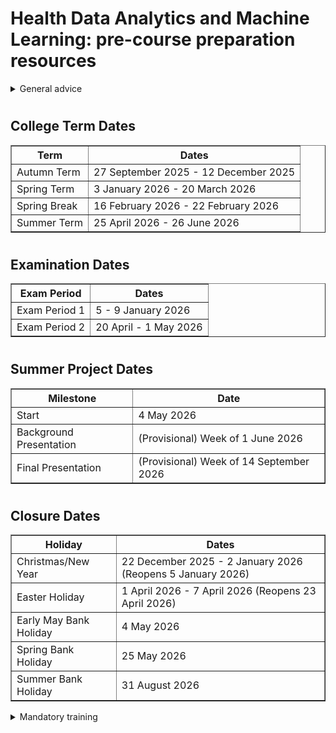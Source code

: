 # Health Data Analytics and Machine Learning: pre-course preparation resources

<details><summary>General advice</summary>

# General advice

The term 1 modules will give you a solid foundation in epidemiology, statistics, and handling healthcare data, with an introduction to molecular epidemiology and some basic machine learning modelling. Our students have a highly diverse range of backgrounds, and there will always be some students with very little experience of each particular subject. So don't panic if you haven't, for example, studied epidemiology before. The modules start with the basics and, if you work hard, you will be on a steep learning curve and will reach a high level of understanding by the end of term 1, even from a standing start.

With that said, you have the opportunity to lower the gradient of your learning curve by doing some preparatory study ahead of the course in areas that you are less familiar with. This page aims to give you some pointers on how to spend that pre-course preparation time.
</details>

# <h2>College Term Dates</h2>
<table border="1">
  <tr><th>Term</th><th>Dates</th></tr>
  <tr><td>Autumn Term</td><td>27 September 2025 - 12 December 2025</td></tr>
  <tr><td>Spring Term</td><td>3 January 2026 - 20 March 2026</td></tr>
  <tr><td>Spring Break</td><td>16 February 2026 - 22 February 2026</td></tr>
  <tr><td>Summer Term</td><td>25 April 2026 - 26 June 2026</td></tr>
</table>

# <h2>Examination Dates</h2>
<table border="1">
  <tr><th>Exam Period</th><th>Dates</th></tr>
  <tr><td>Exam Period 1</td><td>5 - 9 January 2026</td></tr>
  <tr><td>Exam Period 2</td><td>20 April - 1 May 2026</td></tr>
</table>

# <h2>Summer Project Dates</h2>
<table border="1">
  <tr><th>Milestone</th><th>Date</th></tr>
  <tr><td>Start</td><td>4 May 2026</td></tr>
  <tr><td>Background Presentation</td><td>(Provisional) Week of 1 June 2026</td></tr>
  <tr><td>Final Presentation</td><td>(Provisional) Week of 14 September 2026</td></tr>
</table>

# <h2>Closure Dates</h2>
<table border="1">
  <tr><th>Holiday</th><th>Dates</th></tr>
  <tr><td>Christmas/New Year</td><td>22 December 2025 - 2 January 2026 (Reopens 5 January 2026)</td></tr>
  <tr><td>Easter Holiday</td><td>1 April 2026 - 7 April 2026 (Reopens 23 April 2026)</td></tr>
  <tr><td>Early May Bank Holiday</td><td>4 May 2026</td></tr>
  <tr><td>Spring Bank Holiday</td><td>25 May 2026</td></tr>
  <tr><td>Summer Bank Holiday</td><td>31 August 2026</td></tr>
</table>

<details><summary>Mandatory training</summary>

You are invited to complete the courses below, which you can only enrol on once you are enrolled as an Imperial student. You are encouraged to complete them before teaching on the MSc Epidemiology commences in October.

# Data Protection Awareness
The conduct of most epidemiology and public health research requires collection, storage, and processing of personal data. As a controller for most of the personal data it processes, Imperial College London is committed to full compliance with the applicable data protection legislation, including the UK General Data Protection Regulation (GDPR) and the Data Protection Act 2018.

As you may handle personal and sensitive personal data through teaching and research activities, you are required to complete a Data Protection Awareness e-learning course, which includes best practice and scenarios for maintaining data security, an overview of the data protection regulations, compliance, rights and enforcement.

You can self-enrol on this course after you are enrolled as an Imperial student, and are encouraged to complete it before the course commences. Once you have enrolled with Imperial, you can access and complete the Data Protection Awareness course on Blackboard Learn. Instructions for course enrolment are outlined on Imperial Essentials

# Plagiarism Awareness
As an Imperial College London student, you will be required to use and share academic information ethically, with academic integrity and in accordance with [Imperial College’s Examination & Assessment: Academic Integrity Policy] (chrome-extension://efaidnbmnnnibpcajpcglclefindmkaj/https://www.imperial.ac.uk/media/imperial-college/administration-and-support-services/registry/academic-governance/public/academic-policy/academic-integrity/Examination-and-assessments—academic-integrity.pdf)

To support compliance with this policy, you are required to complete a Plagiarism Awareness Course, developed by the Graduate School in conjunction with the Library. It aims to equip all Imperial postgraduate students with a working knowledge of the concept of plagiarism and how to avoid it. You should be auto-enrolled to this course; instructions for manual enrolment are also on the College website.

# Attributes and Aspirations (Recommended)
Attributes and Aspirations is an interactive, practical, flexible online short course designed to support you make decisions on your professional future. It was created based on research into the skills employers and PhD programmes look for, so you can be sure they are the skills that you really need. AA offers topics like teamworking, decision making, communication, as well as career planning and interview preparation skills. You can enrol and complete them when you need them on a timeline that works for you! Visit the Skills Map to explore what skills you can practice and where to find them.

By enrolling on AA

You can develop key skills that will help with your Master’s study and in your future.
You will access content that designed specifically for Imperial College Postgraduate students in your faculty.
You will receive a certificate for each module you complete, but there are no formal assessments on the course.

You are invited to complete the courses below, which you can only enrol on once you are enrolled as an Imperial student. You are encouraged to complete them before teaching on the MSc Epidemiology commences in October.

# Data Protection Awareness

The conduct of most epidemiology and public health research requires collection, storage, and processing of personal data. As a controller for most of the personal data it processes, Imperial College London is committed to full compliance with the applicable data protection legislation, including the UK General Data Protection Regulation (GDPR) and the Data Protection Act 2018.

As you may handle personal and sensitive personal data through teaching and research activities, you are required to complete a Data Protection Awareness e-learning course, which includes best practice and scenarios for maintaining data security, an overview of the data protection regulations, compliance, rights and enforcement.

You can self-enrol on this course after you are enrolled as an Imperial student, and are encouraged to complete it before the course commences. Once you have enrolled with Imperial, you can access and complete the Data Protection Awareness course on Blackboard Learn. Instructions for course enrolment are outlined on Imperial Essentials

# Plagiarism Awareness

As an Imperial College London student, you will be required to use and share academic information ethically, with academic integrity and in accordance with [Imperial College’s Examination & Assessment: Academic Integrity Policy] (chrome-extension://efaidnbmnnnibpcajpcglclefindmkaj/https://www.imperial.ac.uk/media/imperial-college/administration-and-support-services/registry/academic-governance/public/academic-policy/academic-integrity/Examination-and-assessments—academic-integrity.pdf)

To support compliance with this policy, you are required to complete a Plagiarism Awareness Course, developed by the Graduate School in conjunction with the Library. It aims to equip all Imperial postgraduate students with a working knowledge of the concept of plagiarism and how to avoid it. You should be auto-enrolled to this course; instructions for manual enrolment are also on the College website.

# Attributes and Aspirations (Recommended)

Attributes and Aspirations is an interactive, practical, flexible online short course designed to support you make decisions on your professional future. It was created based on research into the skills employers and PhD programmes look for, so you can be sure they are the skills that you really need. AA offers topics like teamworking, decision making, communication, as well as career planning and interview preparation skills. You can enrol and complete them when you need them on a timeline that works for you! Visit the Skills Map to explore what skills you can practice and where to find them.

By enrolling on AA

You can develop key skills that will help with your Master’s study and in your future.
You will access content that designed specifically for Imperial College Postgraduate students in your faculty.
You will receive a certificate for each module you complete, but there are no formal assessments on the course.

<details><summary>Choosing how to spend your preparation time</summary>

## Choosing how to spend your preparation time

### Learning to code

Everything we do on the HDA course is underpinned by an ability to code. As with everything else, you will be well trained in coding throughout the course, and we do not assume or require any prior experience. However, in the very early stages of learning to code it can take a long time to solve simple problems, so you can certainly make things easier on yourself by getting through this very early stage before the course, so you're not doing the frustrating slow bit at the same time as studying epidemiology, statistics, etc.

The HDA course primarily uses R, and there are numerous free or cheap resources online for getting started. Here are a selection of the best:

[Free R Tutorial - R Basics - R Programming Language Introduction](https://www.udemy.com/course/r-basics/)

Excellent intro to R, starting from the very beginning. Free to take the course – you only have to pay if you want the certificate.

[Free R Tutorial - R, ggplot, and Simple Linear Regression](https://www.udemy.com/course/machlearn1/)

A gentle introduction to using R for data manipulation, visualisation, statistics and simple ML. Free to take the course – you only have to pay if you want the certificate.

[](https://cran.r-project.org/doc/contrib/Verzani-SimpleR.pdf)

A really thorough guide to using R for statistics

[erikgahner/awesome-ggplot2](https://github.com/erikgahner/awesome-ggplot2)

A great curated list of resources for R programming

---

### Statistics

While the term 1 statistics course starts with the basics, the whole HDA course is based around a solid understanding of statistics and many concepts can take time to digest. So, if your stats is a bit rusty, you can make things easier on yourself by brushing ahead of the course. When you get to the machine learning module, and understanding of linear algebra will be a great asset. The course does provide optional maths refreshers in term one, which cover linear algebra, but if you haven't studied it before then some pre-course revision may well be beneficial.

Here are some useful stats and linear algebra resources:

[Statistics with R](https://www.coursera.org/specializations/statistics)

Kill two birds with one stone – this course teaches statistics as applied in R

[Biostatistics in Public Health | Coursera](https://www.coursera.org/specializations/biostatistics-public-health)

A more epi/biostats focus, but still useful

[Mathematics for Machine Learning: Linear Algebra](https://www.coursera.org/learn/linear-algebra-machine-learning)

Most of machine learning is underpinned by linear algebra, and having a grasp of the core principles will help you understand ML models better. This course provides a thorough grounding in linear algebra for ML

[3Blue1Brown](https://www.youtube.com/channel/UCYO_jab_esuFRV4b17AJtAw)

Great youtube channel with stats/ML instructional videos

[StatQuest with Josh Starmer](https://www.youtube.com/user/joshstarmer)

Another great statistics youtube channel

[Statistics and Probability | Khan Academy](https://www.khanacademy.org/math/statistics-probability)

For starting from the basics, Khan Academy has excellent tutorials

</details>

<details><summary>Setting up your computer and installing software</summary>


# Computer set-up

We will have a dedicated session in the induction week where we will guide you through installing all the required software and packages. However, if you want to do this in advance of starting the course, here 's what you need to do.

## R INSTALLATION

You will be extensively using R throughout the year, a widely used programming language for statistical analyses and machine learning (see [https://www.r-project.org/about.html](https://www.r-project.org/about.html)). In this session, we are going to install R, R Studio, and the main R packages that you will be using throughout the year on your laptops.

### Installing R

First download and install R (version 3.6.1) from the CRAN.

[R for Mac OS X](https://cran.r-project.org/bin/macosx/)

For Mac users

[Download R-4.0.2 for Windows. The R-project for statistical computing.](https://cran.r-project.org/bin/windows/base/)

For Windows users

[The Comprehensive R Archive Network](https://cran.r-project.org)

For Linux users

### Installing RStudio

R Studio is an integrated development environment for R. You can download the Open Source R Studio Desktop from this link:

[Download RStudio](https://www.rstudio.com/products/rstudio/download/)

### Install required packages in R

There are two main repositories of R packages (sets of built-in R functions): the CRAN (Comprehensive R Archive Network) and Bioconductor. Once both R and R Studio are installed, you can open R Studio and install the required packages by running the following code:

    ```r
    ### First we create a function that checks if you have the package installed 
    ### and, if you don't have it, installs the package
    checkInstallPackage <- function(package.list){
      new.packages <- package.list[!(package.list %in% installed.packages()[,"Package"])]
      print(paste(length(new.packages), "packages require installation. Installing now"))
      if(length(new.packages)) install.packages(new.packages)
    }
    ### Now we have a function, we can pass a list of the packages we will be 
    ### using on the course into the function, and install them all in one go
    # first we create the list of packages
    package.list <- c("e1071", "optparse", "tidyverse", "mvoutlier", "pcaMethods",
    			"imputeLCMD", "lme4", "RColorBrewer", "VennDiagram", "glmnet", "omics","stringr",
    			"utils","dplyr", "ROCR", "ggplot2", "ggfortify", "survival", "igraph", "corpcor",
    			"ppcor", "abind", "parallel")
    # now we run the function
    checkInstallPackage(package.list)
    # this may take some time to run #
    ### Installing some packages from Bioconductor ###
    # some of the packages we use are only available on bioconductor and these need 
    # to be installed separately. Run this code to install these packages.
    # You may receive a prompt "Update all/some/none? [a/s/n]:" – 
    # if you see this, type "a" and press enter
    if (!"pcaMethods" %in% rownames(installed.packages())) {
      if (!requireNamespace("BiocManager",
                            quietly = TRUE))
        install.packages("BiocManager")
      BiocManager::install("pcaMethods")
    }
    if (!"impute" %in% rownames(installed.packages())) {
      if (!requireNamespace("BiocManager",
                            quietly = TRUE))
        install.packages("BiocManager")
      BiocManager::install("impute")
    }
    ```

Once you have run all these lines of code, please make sure that all the packages have been properly installed. They should all be listed in the “Packages” tab (bottom right hand quadrant of R Studio):

![Health%20Data%20Analytics%20and%20Machine%20Learning%20pre-cou%203a9f671690494295ba5a4a913310e1ab/Untitled.png](Health%20Data%20Analytics%20and%20Machine%20Learning%20pre-cou%203a9f671690494295ba5a4a913310e1ab/Untitled.png)

</details>

<details><summary>Reading list</summary>


# Term 1 reading list

### Epidemiology

#### Recommended reading
- **Oxford Handbook of Epidemiology for Clinicians.** Ward et al. [https://oxfordmedicine.com/view/10.1093/med/9780198529880.001.0001/med-9780198529880](https://oxfordmedicine.com/view/10.1093/med/9780198529880.001.0001/med-9780198529880)
- **Basic Epidemiology** Bonita et al. Available free of charge from: [https://apps.who.int/iris/bitstream/handle/10665/43541/9241547073_eng.pdf?sequence=1](https://apps.who.int/iris/bitstream/handle/10665/43541/9241547073_eng.pdf?sequence=1)

#### Other good introductory epidemiology books
- **Epidemiology(Fifth edition.).** Szklo, M. and Nieto, F.J. (2014).  Burlington, Massachusetts,Jones & Bartlett Learning (approx. £93). Available to purchase from: [https://blackwells.co.uk/bookshop/product/9781449604691?gclid=Cj0KCQjwwqXMBRCDARIsAD-AQ2g9wGEkLUMAkkoIY_FO62AVEVFj2neeE93lnZKq--zCsJF7IuAp65kaAgAKEALw_wcB](https://blackwells.co.uk/bookshop/product/9781449604691?gclid=Cj0KCQjwwqXMBRCDARIsAD-AQ2g9wGEkLUMAkkoIY_FO62AVEVFj2neeE93lnZKq--zCsJF7IuAp65kaAgAKEALw_wcB)
- **Gordis Epidemiology.** Gordis, L. (2014).  Philadelphia, PA: Elsevier Saunders (approx. £35). Available to purchase from: [https://www.uk.elsevierhealth.com/epidemiology-9781455737338.html](https://www.uk.elsevierhealth.com/epidemiology-9781455737338.html)
- **Epidemiology: Beyond the Basics.** Ward H, Toledano M, Shaddick G, Davies B, Elliott P (2012) . Oxford University Press, Oxford UK. (Amazon price £26).
- **Essential epidemiology: an introduction for students and health professionals.** Webb, P., Bain, C. and Page, A., 2016. . Cambridge University Press. [https://www.amazon.co.uk/Essential-Epidemiology-Introduction-Students-Professionals/dp/0521177316](https://www.amazon.co.uk/Essential-Epidemiology-Introduction-Students-Professionals/dp/0521177316)

### Statistics

- **Essential Medical Statistics.** Kirkwood B and Sterne J (2003) (2nd ed). Blackwell Science Ltd. [https://www.amazon.co.uk/Essential-Medical-Statistics-Essentials-Kirkwood/dp/0865428719](https://www.amazon.co.uk/Essential-Medical-Statistics-Essentials-Kirkwood/dp/0865428719) 
Chapters 2–5 will support what you learn in the term 1 statistics module.
- **An Introduction to Medical Statistics.** Bland M (2015) (4th ed). Oxford University Press. An alternative excellent standard text book. This includes multiple choice and other questions at the end of chapters, which may be useful for revision purposes. [http://www-users.york.ac.uk/~mb55/intro/introcon.htm](http://www-users.york.ac.uk/~mb55/intro/introcon.htm) (accessed 25 July 2017) contains useful additional material. Chapters 4–7 will support what you learn in the term 1 statistics module.

### Clinical Data Management

- UK Biobank: Protocol for a large-scale prospective epidemiological resource. [http://www.ukbiobank.ac.uk/wp-content/uploads/2011/11/UK-Biobank-Protocol.pdf](http://www.ukbiobank.ac.uk/wp-content/uploads/2011/11/UK-Biobank-Protocol.pdf)
- Surkis et al. Research data management, J Med Libr Assoc. 2015 Jul; 103(3): 154–156. [https://dx.doi.org/10.3163%2F1536-5050.103.3.011](https://dx.doi.org/10.3163%2F1536-5050.103.3.011)
- Mcardle et al. Research data management 'Green Shoots' pilot programme, final reports, Imperial College London. [https://spiral.imperial.ac.uk:8443/handle/10044/1/28409](https://spiral.imperial.ac.uk:8443/handle/10044/1/28409)

### R programming

- Hands-on programming with R, Garrett Grolemund. [https://rstudio-education.github.io/hopr/index.html](https://rstudio-education.github.io/hopr/index.html)

</details>

<details><summary>Advice from previous HDA students</summary>



# Advice from previous HDA students

We asked students on the 2019–2020 HDA course what advice they would give their past selves before starting the course. Their responses are below.

## Before starting the course

- My advice would be: if you are a biologist and have not done maths in a while, take a linear algebra course as a MOOC maybe. If you have questions, ask! Never be afraid of being curious!
- Don’t be disheartened when you don’t have a clue what’s happening in R or python if you have zero prior coding experience - it’s a steep learning curve but you’ll pick it up. Coding is the sort of thing where there’s a certain level of understanding beyond which everything just seems very understandable, and before that level it just seems super overwhelming. Just the ability to understand the syntax in R and the different nuances etc gives you the ability to understand and search every problem on stack overflow. You don’t need to know a load of functions off by heart.
- If possible, do some of the data camp courses BEFORE starting the MSc
- Take an intro linear algebra course and don’t just rely on the math refreshers

## Throughout the course

- Organise and document everything during projects: scripts, data, notes etc. You will definitely revisit old code and old notes
- Be proactive, ask question and use the resources that are made available to you (the people around you and the lecturers)
- Keep your notes and code organised, I kept referring back to past tutorials in the project, and having a filing system from the beginning of the project made this so much quicker.
- Don’t think you’re the only one who doesn’t understand something. There’s a huge range of pre-existing skills and knowledge in the other people in the class and inevitably you’ll know less about some stuff and more about other stuff than your pals
- Especially with the wide range of skill sets in the program, whenever I didn’t get something I knew at least a quarter of our program did and had to fight my self consciousness to ask the question. Also lecturers are really nice I would have asked a few more questions had I not been worried about looking like an idiot
- Get to know the people on the course and work with them – everyone has different strengths and will pick things up at different rates and it really helped this year working together to understand things.
- Capitalise on your classmates’ knowledge! It’s a nice symbiotic relationship
- Start projects earlier.
- Revise the second term lectures such that there are some baby steps leading to the big equations
- Summer quarter advice - make sure they have data you want to work with.
- Advice for the thesis: get your references and stuff organised and maybe don’t wait too much before writing some stuff.

</details>

